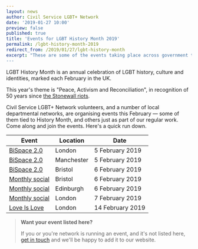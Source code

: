 ```yaml
---
layout: news
author: Civil Service LGBT+ Network
date: '2019-01-27 10:00'
preview: false
published: true
title: 'Events for LGBT History Month 2019'
permalink: /lgbt-history-month-2019
redirect_from: /2019/01/27/lgbt-history-month
excerpt: "These are some of the events taking place across government this LGBT History Month.
---
```


LGBT History Month is an annual celebration of LGBT history, culture and identities, marked each February in the UK.

This year's theme is "Peace, Activism and Reconciliation", in recognition of 50 years since [the Stonewall riots](https://en.wikipedia.org/wiki/Stonewall_riots).

Civil Service LGBT+ Network volunteers, and a number of local departmental networks, are organising events this February — some of them tied to History Month, and others just as part of our regular work. Come along and join the events. Here's a quick run down.

| Event                                                       | Location         | Date                   |
|-------------------------------------------------------------|------------------|------------------------|
| [BiSpace 2.0](/2019-02-05-bispace-london/)                  | London           | 5 February 2019        |
| [BiSpace 2.0](/2019-02-05-bispace-manchester/)              | Manchester       | 5 February 2019        |
| [BiSpace 2.0](/2019-02-06-bispace-bristol/)                 | Bristol          | 6 February 2019        |
| [Monthly social](/event/2019-02-06-bristol-social/)         | Bristol          | 6 February 2019        |
| [Monthly social](/event/2019-02-06-edinburgh-social/)       | Edinburgh        | 6 February 2019        |
| [Monthly social](/event/2019-02-07-london-social/)          | London           | 7 February 2019        |
| [Love Is Love](https://www.civilservice.lgbt/event/2019-02-14-love-is-love-sue-owen-chris-smith/) | London | 14 February 2019 |

> **Want your event listed here?**
>
> If you or you're network is running an event, and it's not listed here, [get in touch](/about/contact-us/) and we'll be happy to add it to our website.
